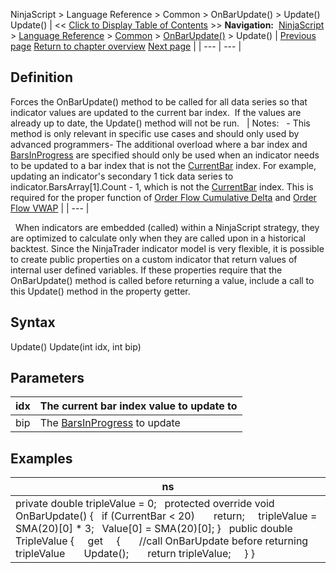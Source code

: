 ﻿
NinjaScript > Language Reference > Common > OnBarUpdate() > Update()
Update()
| << [Click to Display Table of Contents](update.md) >> **Navigation:**     [NinjaScript](ninjascript-1.md) > [Language Reference](language_reference_wip-1.md) > [Common](common-1.md) > [OnBarUpdate()](onbarupdate-1.md) > Update() | [Previous page](istickreplays-1.md) [Return to chapter overview](onbarupdate-1.md) [Next page](onconnectionstatusupdate-1.md) |
| --- | --- |
## Definition
Forces the OnBarUpdate() method to be called for all data series so that indicator values are updated to the current bar index.  If the values are already up to date, the Update() method will not be run.
 
| Notes:   - This method is only relevant in specific use cases and should only used by advanced programmers- The additional overload where a bar index and [BarsInProgress](barsinprogress-1.md) are specified should only be used when an indicator needs to be updated to a bar index that is not the [CurrentBar](currentbar-1.md) index. For example, updating an indicator's secondary 1 tick data series to indicator.BarsArray[1].Count - 1, which is not the [CurrentBar](currentbar-1.md) index. This is required for the proper function of [Order Flow Cumulative Delta](order_flow_cumulative_delta2-1.md) and [Order Flow VWAP](order_flow_vwap2-1.md) |
| --- |

 
When indicators are embedded (called) within a NinjaScript strategy, they are optimized to calculate only when they are called upon in a historical backtest. Since the NinjaTrader indicator model is very flexible, it is possible to create public properties on a custom indicator that return values of internal user defined variables. If these properties require that the OnBarUpdate() method is called before returning a value, include a call to this Update() method in the property getter.
 
## Syntax
Update()
Update(int idx, int bip)
 
## Parameters
| idx | The current bar index value to update to |
| --- | --- |
| bip | The [BarsInProgress](barsinprogress-1.md) to update |

## Examples
| ns |
| --- |
| private double tripleValue = 0;   protected override void OnBarUpdate() {    if (CurrentBar < 20)        return;      tripleValue = SMA(20)[0] * 3;    Value[0] = SMA(20)[0]; }   public double TripleValue {      get      {        //call OnBarUpdate before returning tripleValue        Update();        return tripleValue;      } } |
